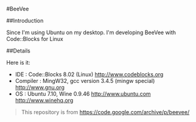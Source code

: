 #BeeVee

##Introduction

Since I'm using Ubuntu on my desktop. I'm developing BeeVee with Code::Blocks for Linux

##Details

Here is it: 
* IDE : Code::Blocks 8.02 (Linux) http://www.codeblocks.org 
* Compiler : MingW32, gcc version 3.4.5 (mingw special) http://www.gnu.org 
* OS : Ubuntu 7.10, Wine 0.9.46 http://www.ubuntu.com http://www.winehq.org

> This repository is from https://code.google.com/archive/p/beevee/
